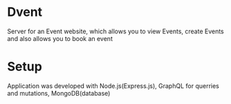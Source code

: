 # Dvent
Server for an Event website, which allows you to view Events, create Events and also allows you to book an event

# Setup
Application was developed with Node.js(Express.js), GraphQL for querries and mutations, MongoDB(database)
